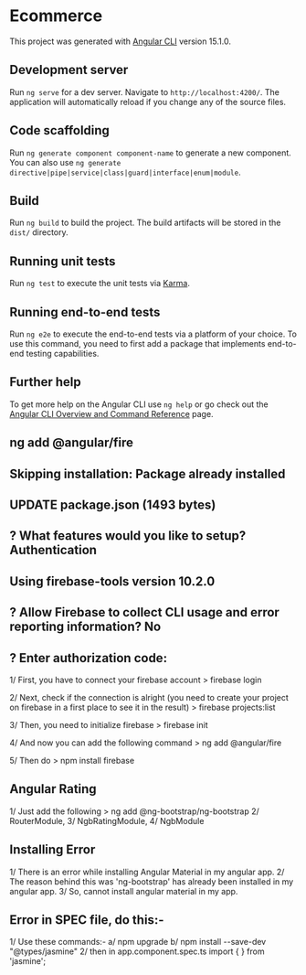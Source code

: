 # Ecommerce

This project was generated with [Angular CLI](https://github.com/angular/angular-cli) version 15.1.0.

## Development server

Run `ng serve` for a dev server. Navigate to `http://localhost:4200/`. The application will automatically reload if you change any of the source files.

## Code scaffolding

Run `ng generate component component-name` to generate a new component. You can also use `ng generate directive|pipe|service|class|guard|interface|enum|module`.

## Build

Run `ng build` to build the project. The build artifacts will be stored in the `dist/` directory.

## Running unit tests

Run `ng test` to execute the unit tests via [Karma](https://karma-runner.github.io).

## Running end-to-end tests

Run `ng e2e` to execute the end-to-end tests via a platform of your choice. To use this command, you need to first add a package that implements end-to-end testing capabilities.

## Further help

To get more help on the Angular CLI use `ng help` or go check out the [Angular CLI Overview and Command Reference](https://angular.io/cli) page.

## ng add @angular/fire
## Skipping installation: Package already installed
## UPDATE package.json (1493 bytes)
## ? What features would you like to setup? Authentication
## Using firebase-tools version 10.2.0
## ? Allow Firebase to collect CLI usage and error reporting information? No
## ? Enter authorization code:

1/ First, you have to connect your firebase account > firebase login

2/ Next, check if the connection is alright (you need to create your project on firebase in a first place to see it in the result) > firebase projects:list

3/ Then, you need to initialize firebase > firebase init

4/ And now you can add the following command > ng add @angular/fire

5/ Then do > npm install firebase

## Angular Rating

1/ Just add the following > ng add @ng-bootstrap/ng-bootstrap
2/ RouterModule,
3/ NgbRatingModule,
4/ NgbModule

## Installing Error

1/ There is an error while installing Angular Material in my angular app.
2/ The reason behind this was 'ng-bootstrap' has already been installed in my angular app.
3/ So, cannot install angular material in my app.

## Error in SPEC file, do this:-
1/ Use these commands:- 
    a/ npm upgrade 
    b/ npm install --save-dev "@types/jasmine"
2/ then in app.component.spec.ts import { } from 'jasmine';
